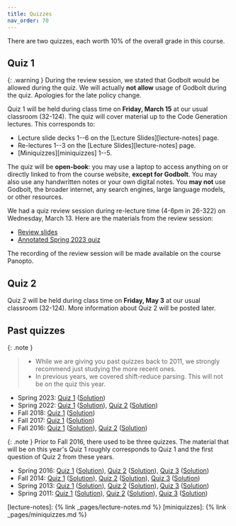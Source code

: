 ```yaml
---
title: Quizzes
nav_order: 70
---
```


There are two quizzes, each worth 10% of the overall grade in this course.

## Quiz 1

{: .warning }
During the review session, we stated that Godbolt would be allowed during the quiz. We will actually **not allow** usage of Godbolt during the quiz. Apologies for the late policy change.

Quiz 1 will be held during class time on __Friday, March 15__ at our usual classroom (32-124).
The quiz will cover material up to the Code Generation lectures. This corresponds to:
- Lecture slide decks 1--6 on the [Lecture Slides][lecture-notes] page.
- Re-lectures 1--3 on the [Lecture Slides][lecture-notes] page.
- [Miniquizzes][miniquizzes] 1--5.

The quiz will be __open-book__: you may use a laptop to access anything on or directly linked to from the course website, __except for Godbolt__. You may also use any handwritten notes or your own digital notes. You __may not__ use Godbolt, the broader internet, any search engines, large language models, or other resources.

We had a quiz review session during re-lecture time (4-6pm in 26-322) on Wednesday, March 13.
Here are the materials from the review session:
- [Review slides](/assets/documents/quiz-reviews/q1-review.pdf)
- [Annotated Spring 2023 quiz](/assets/documents/quiz-reviews/q1-review-2023sp-exam1.pdf)

The recording of the review session will be made available on the course Panopto.

## Quiz 2

Quiz 2 will be held during class time on __Friday, May 3__ at our usual classroom (32-124). More information about Quiz 2 will be posted later.

## Past quizzes

{: .note }
> - While we are giving you past quizzes back to 2011, we strongly recommend just studying the more recent ones.
> - In previous years, we covered shift-reduce parsing. This will not be on the quiz this year.

- Spring 2023: [Quiz 1](/assets/documents/quizzes/2023sp-exam1.pdf) ([Solution](/assets/documents/quizzes/2023sp-exam1-key.pdf))
- Spring 2022: [Quiz 1](/assets/documents/quizzes/2022sp-exam1.pdf) ([Solution](/assets/documents/quizzes/2022sp-exam1-key.pdf)), [Quiz 2](/assets/documents/quizzes/2022sp-exam2.pdf) ([Solution](/assets/documents/quizzes/2022sp-exam2-key.pdf))
- Fall 2018: [Quiz 1](/assets/documents/quizzes/2018fa-exam1.pdf) ([Solution](/assets/documents/quizzes/2018fa-exam1-key.pdf))
- Fall 2017: [Quiz 1](/assets/documents/quizzes/2017fa-exam1.pdf) ([Solution](/assets/documents/quizzes/2017fa-exam1-key.pdf))
- Fall 2016: [Quiz 1](/assets/documents/quizzes/2016fa-exam1.pdf) ([Solution](/assets/documents/quizzes/2016fa-exam1-key.pdf)), [Quiz 2](/assets/documents/quizzes/2016fa-exam2.pdf) ([Solution](/assets/documents/quizzes/2016fa-exam2-key.pdf))

{: .note }
Prior to Fall 2016, there used to be three quizzes. The material that will be on this year's Quiz 1 roughly corresponds to Quiz 1 and the first question of Quiz 2 from these years.

- Spring 2016: [Quiz 1](/assets/documents/quizzes/2016sp-exam1.pdf) ([Solution](/assets/documents/quizzes/2016sp-exam1-key.pdf)), [Quiz 2](/assets/documents/quizzes/2016sp-exam2.pdf) ([Solution](/assets/documents/quizzes/2016sp-exam2-key.pdf)), [Quiz 3](/assets/documents/quizzes/2016sp-exam3.pdf) ([Solution](/assets/documents/quizzes/2016sp-exam3-key.pdf))
- Fall 2014: [Quiz 1](/assets/documents/quizzes/2014-exam1.pdf) ([Solution](/assets/documents/quizzes/2014-exam1-key.pdf)), [Quiz 2](/assets/documents/quizzes/2014-exam2.pdf) ([Solution](/assets/documents/quizzes/2014-exam2-key.pdf)), [Quiz 3](/assets/documents/quizzes/2014-exam3.pdf) ([Solution](/assets/documents/quizzes/2014-exam3-key.pdf))
- Spring 2013: [Quiz 1](/assets/documents/quizzes/2013-exam1.pdf) ([Solution](/assets/documents/quizzes/2013-exam1-key.pdf)), [Quiz 2](/assets/documents/quizzes/2013-exam2.pdf) ([Solution](/assets/documents/quizzes/2013-exam2-key.pdf)), [Quiz 3](/assets/documents/quizzes/2013-exam3.pdf) ([Solution](/assets/documents/quizzes/2013-exam3-key.pdf))
- Spring 2011: [Quiz 1](/assets/documents/quizzes/2011-exam1.pdf) ([Solution](/assets/documents/quizzes/2011-exam1-key.pdf)), [Quiz 2](/assets/documents/quizzes/2011-exam2.pdf) ([Solution](/assets/documents/quizzes/2011-exam2-key.pdf)), [Quiz 3](/assets/documents/quizzes/2011-exam3.pdf) ([Solution](/assets/documents/quizzes/2011-exam3-key.pdf))



[lecture-notes]: {% link _pages/lecture-notes.md %}
[miniquizzes]: {% link _pages/miniquizzes.md %}